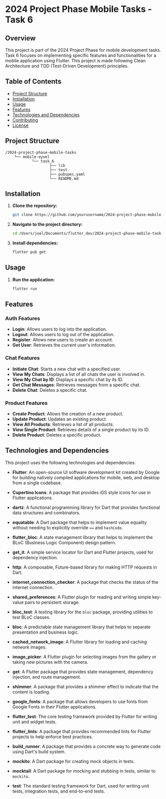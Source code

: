 # 2024 Project Phase Mobile Tasks - Task 6
## Overview
This project is part of the 2024 Project Phase for mobile development tasks. Task 6 focuses on implementing specific features and functionalities for a mobile application using Flutter. This project is made following Clean Architecture and TDD (Test-Driven Development) principles.

## Table of Contents
- [Project Structure](#project-structure)
- [Installation](#installation)
- [Usage](#usage)
- [Features](#features)
- [Technologies and Dependencies](#technologies-and-dependencies)
- [Contributing](#contributing)
- [License](#license)

## Project Structure
```
/2024-project-phase-mobile-tasks
    └── mobile-eyuel
            └── task_6
                    ├── lib
                    ├── test
                    ├── pubspec.yaml
                    └── README.md
```

## Installation
1. **Clone the repository:**
     ```sh
     git clone https://github.com/yourusername/2024-project-phase-mobile-tasks.git
     ```
2. **Navigate to the project directory:**
     ```sh
     cd /Users/joel/Documents/flutter_dev/2024-project-phase-mobile-tasks/mobile-eyuel/task_6
     ```
3. **Install dependencies:**
     ```sh
     flutter pub get
     ```

## Usage
1. **Run the application:**
     ```sh
     flutter run
     ```

## Features

### Auth Features
- **Login**: Allows users to log into the application.
- **Logout**: Allows users to log out of the application.
- **Register**: Allows new users to create an account.
- **Get User**: Retrieves the current user's information.

### Chat Features
- **Initiate Chat**: Starts a new chat with a specified user.
- **View My Chats**: Displays a list of all chats the user is involved in.
- **View My Chat by ID**: Displays a specific chat by its ID.
- **Get Chat Messages**: Retrieves messages from a specific chat.
- **Delete Chat**: Deletes a specific chat.

### Product Features
- **Create Product**: Allows the creation of a new product.
- **Update Product**: Updates an existing product.
- **View All Products**: Retrieves a list of all products.
- **View Single Product**: Retrieves details of a single product by its ID.
- **Delete Product**: Deletes a specific product.

## Technologies and Dependencies
This project uses the following technologies and dependencies:

- **Flutter**: An open-source UI software development kit created by Google for building natively compiled applications for mobile, web, and desktop from a single codebase.
- **Cupertino Icons**: A package that provides iOS style icons for use in Flutter applications.

- **dartz**: A functional programming library for Dart that provides functional data structures and combinators.
- **equatable**: A Dart package that helps to implement value equality without needing to explicitly override `==` and `hashCode`.
- **flutter_bloc**: A state management library that helps to implement the BLoC (Business Logic Component) design pattern.
- **get_it**: A simple service locator for Dart and Flutter projects, used for dependency injection.
- **http**: A composable, Future-based library for making HTTP requests in Dart.
- **internet_connection_checker**: A package that checks the status of the internet connection.
- **shared_preferences**: A Flutter plugin for reading and writing simple key-value pairs to persistent storage.
- **bloc_test**: A testing library for the `bloc` package, providing utilities to test BLoC classes.
- **bloc**: A predictable state management library that helps to separate presentation and business logic.
- **cached_network_image**: A Flutter library for loading and caching network images.
- **image_picker**: A Flutter plugin for selecting images from the gallery or taking new pictures with the camera.
- **get**: A Flutter package that provides state management, dependency injection, and route management.
- **shimmer**: A package that provides a shimmer effect to indicate that the content is loading.
- **google_fonts**: A package that allows developers to use fonts from Google Fonts in their Flutter applications.
- **flutter_test**: The core testing framework provided by Flutter for writing unit and widget tests.
- **flutter_lints**: A package that provides recommended lints for Flutter projects to help enforce best practices.
- **build_runner**: A package that provides a concrete way to generate code using Dart's build system.
- **mockito**: A Dart package for creating mock objects in tests.
- **mocktail**: A Dart package for mocking and stubbing in tests, similar to `mockito`.
- **test**: The standard testing framework for Dart, used for writing unit tests, integration tests, and end-to-end tests.

